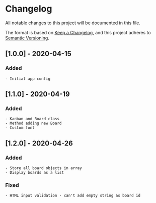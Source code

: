 # Changelog
All notable changes to this project will be documented in this file.

The format is based on [Keep a Changelog](https://keepachangelog.com/en/1.0.0/),
and this project adheres to [Semantic Versioning](https://semver.org/spec/v2.0.0.html).

## [1.0.0] - 2020-04-15

### Added

	- Initial app config

## [1.1.0] - 2020-04-19

### Added 
	
	- Kanban and Board class
	- Method adding new Board
	- Custom font

## [1.2.0] - 2020-04-26

### Added 

	- Store all board objects in array
	- Display boards as a list

### Fixed

	- HTML input validation - can't add empty string as board id